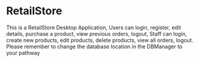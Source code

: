 # RetailStore
This is a RetailStore Desktop Application, Users can login, register, edit details, purchase a product, view previous orders, logout, Staff can login, create new products, edit products, delete products, view all orders, logout.
Please remember to change the database location in the DBManager to your pathway
